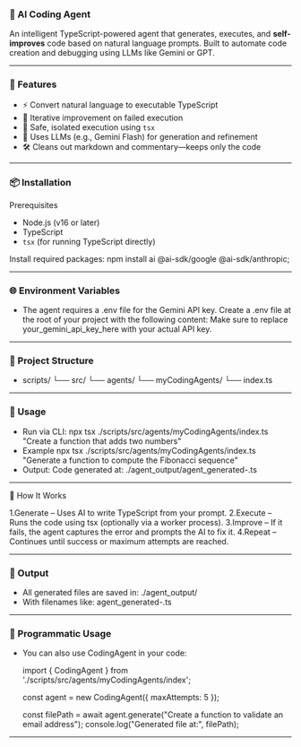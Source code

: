 ### 🧠 AI Coding Agent

An intelligent TypeScript-powered agent that generates, executes, and **self-improves** code based on natural language prompts. Built to automate code creation and debugging using LLMs like Gemini or GPT.

---

### 🚀 Features

- ⚡ Convert natural language to executable TypeScript
- 🔄 Iterative improvement on failed execution
- 🧪 Safe, isolated execution using `tsx`
- 🧠 Uses LLMs (e.g., Gemini Flash) for generation and refinement
- 🛠️ Cleans out markdown and commentary—keeps only the code

---

### 📦 Installation

Prerequisites

- Node.js (v16 or later)
- TypeScript
- `tsx` (for running TypeScript directly)

Install required packages:
npm install ai @ai-sdk/google @ai-sdk/anthropic;

---

### 🌐 Environment Variables

- The agent requires a .env file for the Gemini API key. Create a .env file at the root of your project with the following content:
  Make sure to replace your_gemini_api_key_here with your actual API key.

---

### 📂 Project Structure

- scripts/
  └── src/
  └── agents/
  └── myCodingAgents/
  └── index.ts

---

### 🧪 Usage

- Run via CLI:
  npx tsx ./scripts/src/agents/myCodingAgents/index.ts "Create a function that adds two numbers"
- Example
  npx tsx ./scripts/src/agents/myCodingAgents/index.ts "Generate a function to compute the Fibonacci sequence"
- Output:
  Code generated at: ./agent_output/agent_generated-<timestamp>.ts

---

🧠 How It Works

1.Generate – Uses AI to write TypeScript from your prompt.
2.Execute – Runs the code using tsx (optionally via a worker process).
3.Improve – If it fails, the agent captures the error and prompts the AI to fix it.
4.Repeat – Continues until success or maximum attempts are reached.

---

### 📁 Output

- All generated files are saved in:
  ./agent_output/
- With filenames like:
  agent_generated-<timestamp>.ts

---

### 🧬 Programmatic Usage

- You can also use CodingAgent in your code:

  import { CodingAgent } from './scripts/src/agents/myCodingAgents/index';

  const agent = new CodingAgent({ maxAttempts: 5 });

  const filePath = await agent.generate("Create a function to validate an email address");
  console.log("Generated file at:", filePath);

---

